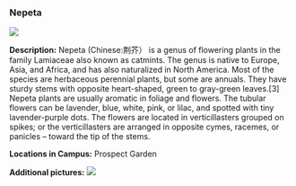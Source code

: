 ### Nepeta
![](http://www.astro.princeton.edu/~ruixu/fig/Nepeta1.jpg)

**Description:** Nepeta (Chinese:荆芥） is a genus of flowering plants in the family Lamiaceae also known as catmints. The genus is native to Europe, Asia, and Africa, and has also naturalized in North America. Most of the species are herbaceous perennial plants, but some are annuals. They have sturdy stems with opposite heart-shaped, green to gray-green leaves.[3] Nepeta plants are usually aromatic in foliage and flowers.
The tubular flowers can be lavender, blue, white, pink, or lilac, and spotted with tiny lavender-purple dots. The flowers are located in verticillasters grouped on spikes; or the verticillasters are arranged in opposite cymes, racemes, or panicles – toward the tip of the stems.

**Locations in Campus:** Prospect Garden

**Additional pictures:**
![](http://www.astro.princeton.edu/~ruixu/fig/Nepeta.jpg)
